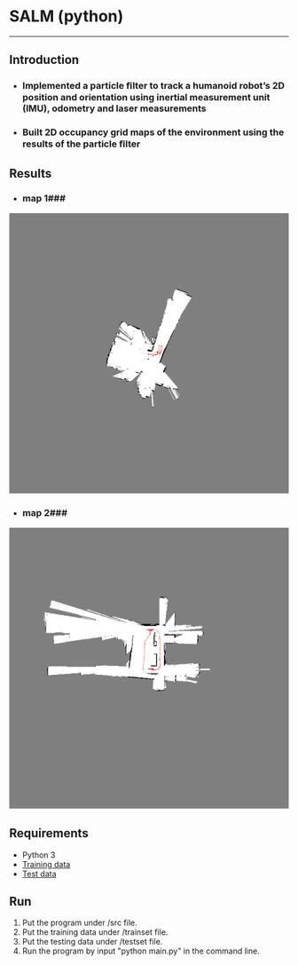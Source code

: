 # **SALM (python)** #
- - -
## **Introduction** ##
* ### Implemented a particle ﬁlter to track a humanoid robot’s 2D position and orientation using inertial measurement unit (IMU), odometry and laser measurements ###
* ### Built 2D occupancy grid maps of the environment using the results of the particle ﬁlter ###

## **Results** ##
* ### map 1###
![Alt text](img/map1.png)
* ### map 2###
![Alt text](img/map2.png)

## **Requirements** ##
* Python 3
* [Training data](https://drive.google.com/open?id=0B241vEW29598Zm5LT241b2xLdWs)
* [Test data](https://drive.google.com/open?id=0B241vEW29598UTJTM2hnMnNfZGs)

## **Run** ##
1. Put the program under /src file.
2. Put the training data under /trainset file.
3. Put the testing data under /testset file.
4. Run the program by input "python main.py" in the command line.  
